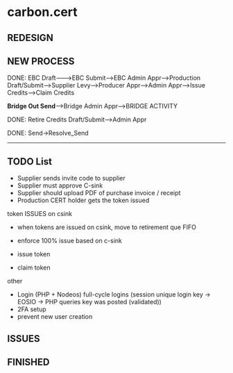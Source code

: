 # carbon.cert

REDESIGN
-------------


NEW PROCESS
-----------

DONE: EBC Draft--->EBC Submit-->EBC Admin Appr-->Production Draft/Submit-->Supplier Levy-->Producer Appr-->Admin Appr-->Issue Credits-->Claim Credits

**Bridge Out Send**-->Bridge Admin Appr-->BRIDGE ACTIVITY

DONE: Retire Credits Draft/Submit-->Admin Appr

DONE: Send->Resolve_Send

-----------



TODO List
--------------
- Supplier sends invite code to supplier
- Supplier must approve C-sink
- Supplier should upload PDF of purchase invoice / receipt
- Production CERT holder gets the token issued

token ISSUES on csink
- when tokens are issued on csink, move to retirement que FIFO
- enforce 100% issue based on c-sink

- issue token
- claim token

other
- Login (PHP + Nodeos) full-cycle logins (session unique login key -> EOSIO -> PHP queries key was posted (validated))
- 2FA setup
- prevent new user creation


ISSUES
----------------



FINISHED
--------------

